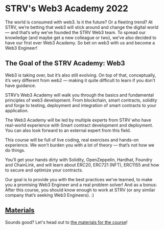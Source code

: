 # STRV's Web3 Academy 2022
The world is consumed with web3. Is it the future? Or a fleeting trend? At STRV, we’re betting that web3 will stick around and change the digital world — and that’s why we’ve founded the STRV Web3 team. To spread our knowledge (and maybe get a new colleague or two), we’ve also decided to have our first ever Web3 Academy. So bet on web3 with us and become a Web3 Engineer!

## The Goal of the STRV Academy: Web3
Web3 is taking over, but it’s also still evolving. On top of that, conceptually, it’s very different from web2 — making it quite difficult to learn if you don’t have guidance.

STRV’s Web3 Academy will walk you through the basics and fundamental principles of web3 development. From blockchain, smart contracts, solidity and forge to testing, deployment and integration of smart contracts to your application.

The Web3 Academy will be led by multiple experts from STRV who have real-world experience with Smart contract development and deployment. You can also look forward to an external expert from this field.

This course will be full of live coding, real exercises and hands-on experience. We won’t burden you with a lot of theory — that’s not how we do things.

You’ll get your hands dirty with Solidity, OpenZeppelin, Hardhat, Foundry and ChainLink, and will learn about ERC20, ERC721 (NFT), ERC1155 and how to secure and optimize your contracts.

Our goal is to provide you with the best practices we’ve learned, to make you a promising Web3 Engineer and a real problem solver!
And as a bonus: After this course, you should know enough to work at STRV (or any similar company that’s seeking Web3 Engineers). :)



## [Materials](https://github.com/strvcom/web3-academy-2022/wiki)

Sounds good? Let's head out to [the materials for the course](https://github.com/strvcom/web3-academy-2022/wiki)!
